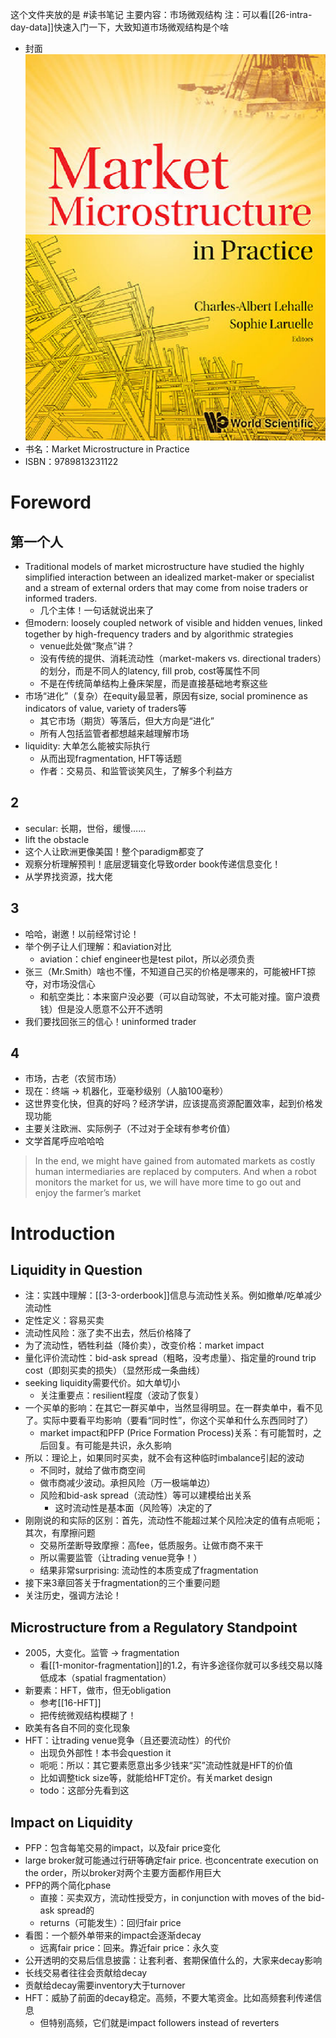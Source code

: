 这个文件夹放的是 #读书笔记
主要内容：市场微观结构
注：可以看[[26-intra-day-data]]快速入门一下，大致知道市场微观结构是个啥
- 封面 ![](cover.png)
- 书名：Market Microstructure in Practice
- ISBN：9789813231122
# Foreword
## 第一个人
- Traditional models of market microstructure have studied the highly simplified interaction between an idealized market-maker or specialist and a stream of external orders that may come from noise traders or informed traders.
  - 几个主体！一句话就说出来了
- 但modern: loosely coupled network of visible and hidden venues, linked together by high-frequency traders and by algorithmic strategies
  - venue此处做“聚点”讲？
  - 没有传统的提供、消耗流动性（market-makers vs. directional traders）的划分，而是不同人的latency, fill prob, cost等属性不同
  - 不是在传统简单结构上叠床架屋，而是直接基础地考察这些
- 市场“进化”（复杂）在equity最显著，原因有size, social prominence as indicators of value, variety of traders等
  - 其它市场（期货）等落后，但大方向是“进化”
  - 所有人包括监管者都想越来越理解市场
- liquidity: 大单怎么能被实际执行
  - 从而出现fragmentation, HFT等话题
  - 作者：交易员、和监管谈笑风生，了解多个利益方
## 2
- secular: 长期，世俗，缓慢……
- lift the obstacle
- 这个人让欧洲更像美国！整个paradigm都变了
- 观察分析理解预判！底层逻辑变化导致order book传递信息变化！
- 从学界找资源，找大佬
## 3
- 哈哈，谢邀！以前经常讨论！
- 举个例子让人们理解：和aviation对比
  - aviation：chief engineer也是test pilot，所以必须负责
- 张三（Mr.Smith）啥也不懂，不知道自己买的价格是哪来的，可能被HFT掠夺，对市场没信心
  - 和航空类比：本来窗户没必要（可以自动驾驶，不太可能对撞。窗户浪费钱）但是没人愿意不公开不透明
- 我们要找回张三的信心！uninformed trader
## 4
- 市场，古老（农贸市场）
- 现在：终端 -> 机器化，亚毫秒级别（人脑100毫秒）
- 这世界变化快，但真的好吗？经济学讲，应该提高资源配置效率，起到价格发现功能
- 主要关注欧洲、实际例子（不过对于全球有参考价值）
- 文学首尾呼应哈哈哈
> In the end, we might have gained from automated markets as costly human intermediaries are replaced by computers. And when a robot monitors the market for us, we will have more time to go out and enjoy the farmer’s market
# Introduction
## Liquidity in Question
- 注：实践中理解：[[3-3-orderbook]]信息与流动性关系。例如撤单/吃单减少流动性
- 定性定义：容易买卖
- 流动性风险：涨了卖不出去，然后价格降了
- 为了流动性，牺牲利益（降价卖），改变价格：market impact
- 量化评价流动性：bid-ask spread（粗略，没考虑量）、指定量的round trip cost（即刻买卖的损失）（显然形成一条曲线）
- seeking liquidity需要代价。如大单切小
  - 关注重要点：resilient程度（波动了恢复）
- 一个买单的影响：在其它一群买单中，当然显得明显。在一群卖单中，看不见了。实际中要看平均影响（要看“同时性”，你这个买单和什么东西同时了）
  - market impact和PFP (Price Formation Process)关系：有可能暂时，之后回复。有可能是共识，永久影响
- 所以：理论上，如果同时买卖，就不会有这种临时imbalance引起的波动
  - 不同时，就给了做市商空间
  - 做市商减少波动。承担风险（万一极端单边）
  - 风险和bid-ask spread（流动性）等可以建模给出关系
    - 这时流动性是基本面（风险等）决定的了
- 刚刚说的和实际的区别：首先，流动性不能超过某个风险决定的值有点呃呃；其次，有摩擦问题
  - 交易所垄断导致摩擦：高fee，低质服务。让做市商不来干
  - 所以需要监管（让trading venue竞争！）
  - 结果非常surprising: 流动性的本质变成了fragmentation
- 接下来3章回答关于fragmentation的三个重要问题
- 关注历史，强调方法论！
## Microstructure from a Regulatory Standpoint
- 2005，大变化。监管 -> fragmentation
  - 看[[1-monitor-fragmentation]]的1.2，有许多途径你就可以多线交易以降低成本（spatial fragmentation）
- 新要素：HFT，做市，但无obligation
  - 参考[[16-HFT]]
  - 把传统微观结构模糊了！
- 欧美有各自不同的变化现象
- HFT：让trading venue竞争（且还要流动性）的代价
  - 出现负外部性！本书会question it
  - 呃呃：所以：其它要素愿意出多少钱来“买”流动性就是HFT的价值
  - 比如调整tick size等，就能给HFT定价。有关market design
  - todo：这部分先看到这
## Impact on Liquidity
- PFP：包含每笔交易的impact，以及fair price变化
- large broker就可能通过行研等确定fair price. 也concentrate execution on the order，所以broker对两个主要方面都作用巨大
- PFP的两个简化phase
  - 直接：买卖双方，流动性授受方，in conjunction with moves of the bid-ask spread的
  - returns（可能发生）：回归fair price
- 看图：一个额外单带来的impact会逐渐decay
  - 远离fair price：回来。靠近fair price：永久变
- 公开透明的交易后信息披露：让套利者、套期保值什么的，大家来decay影响
- 长线交易者往往会贡献给decay
- 贡献给decay需要inventory大于turnover
- HFT：威胁了前面的decay稳定。高频，不要大笔资金。比如高频套利传递信息
  - 但特别高频，它们就是impact followers instead of reverters